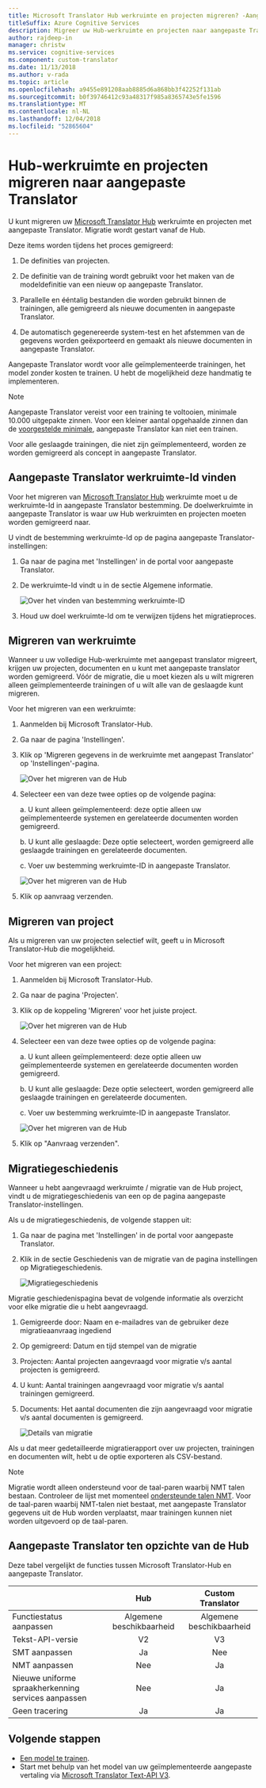 ```yaml
---
title: Microsoft Translator Hub werkruimte en projecten migreren? -Aangepaste Translator
titleSuffix: Azure Cognitive Services
description: Migreer uw Hub-werkruimte en projecten naar aangepaste Translator.
author: rajdeep-in
manager: christw
ms.service: cognitive-services
ms.component: custom-translator
ms.date: 11/13/2018
ms.author: v-rada
ms.topic: article
ms.openlocfilehash: a9455e891208aab8885d6a868bb3f42252f131ab
ms.sourcegitcommit: b0f39746412c93a48317f985a8365743e5fe1596
ms.translationtype: MT
ms.contentlocale: nl-NL
ms.lasthandoff: 12/04/2018
ms.locfileid: "52865604"
---
```

# <a name="migrate-hub-workspace-and-projects-to-custom-translator"></a>Hub-werkruimte en projecten migreren naar aangepaste Translator

U kunt migreren uw [Microsoft Translator Hub](https://hub.microsofttranslator.com/) werkruimte en projecten met aangepaste Translator. Migratie wordt gestart vanaf de Hub.


Deze items worden tijdens het proces gemigreerd:

1.  De definities van projecten.

2.  De definitie van de training wordt gebruikt voor het maken van de modeldefinitie van een nieuw op aangepaste Translator.

3.  Parallelle en ééntalig bestanden die worden gebruikt binnen de trainingen, alle gemigreerd als nieuwe documenten in aangepaste Translator.

4.  De automatisch gegenereerde system-test en het afstemmen van de gegevens worden geëxporteerd en gemaakt als nieuwe documenten in aangepaste Translator.

Aangepaste Translator wordt voor alle geïmplementeerde trainingen, het model zonder kosten te trainen. U hebt de mogelijkheid deze handmatig te implementeren.

>[!Note]
>Aangepaste Translator vereist voor een training te voltooien, minimale 10.000 uitgepakte zinnen. Voor een kleiner aantal opgehaalde zinnen dan de [voorgestelde minimale](sentence-alignment.md#suggested-minimum-number-of-extracted-and-aligned-sentences), aangepaste Translator kan niet een trainen.

Voor alle geslaagde trainingen, die niet zijn geïmplementeerd, worden ze worden gemigreerd als concept in aangepaste Translator.

## <a name="find-custom-translator-workspace-id"></a>Aangepaste Translator werkruimte-Id vinden

Voor het migreren van [Microsoft Translator Hub](https://hub.microsofttranslator.com/) werkruimte moet u de werkruimte-Id in aangepaste Translator bestemming. De doelwerkruimte in aangepaste Translator is waar uw Hub werkruimten en projecten moeten worden gemigreerd naar.

U vindt de bestemming werkruimte-Id op de pagina aangepaste Translator-instellingen: 

1.  Ga naar de pagina met 'Instellingen' in de portal voor aangepaste Translator.

2.  De werkruimte-Id vindt u in de sectie Algemene informatie.

    ![Over het vinden van bestemming werkruimte-ID](media/how-to/how-to-find-destination-ws-id.png)

3. Houd uw doel werkruimte-Id om te verwijzen tijdens het migratieproces.

## <a name="migrate-workspace"></a>Migreren van werkruimte

Wanneer u uw volledige Hub-werkruimte met aangepast translator migreert, krijgen uw projecten, documenten en u kunt met aangepaste translator worden gemigreerd. Vóór de migratie, die u moet kiezen als u wilt migreren alleen geïmplementeerde trainingen of u wilt alle van de geslaagde kunt migreren.

Voor het migreren van een werkruimte:

1.  Aanmelden bij Microsoft Translator-Hub.

2.  Ga naar de pagina 'Instellingen'.

3.  Klik op 'Migreren gegevens in de werkruimte met aangepast Translator' op 'Instellingen'-pagina.

    ![Over het migreren van de Hub](media/how-to/how-to-migrate-workspace-from-hub.png)

4.  Selecteer een van deze twee opties op de volgende pagina:

    a.  U kunt alleen geïmplementeerd: deze optie alleen uw geïmplementeerde systemen en gerelateerde documenten worden gemigreerd.

    b.  U kunt alle geslaagde: Deze optie selecteert, worden gemigreerd alle geslaagde trainingen en gerelateerde documenten.

    c.  Voer uw bestemming werkruimte-ID in aangepaste Translator.

    ![Over het migreren van de Hub](media/how-to/how-to-migrate-from-hub-screen.png)

5.  Klik op aanvraag verzenden.

## <a name="migrate-project"></a>Migreren van project

Als u migreren van uw projecten selectief wilt, geeft u in Microsoft Translator-Hub die mogelijkheid.

Voor het migreren van een project:

1.  Aanmelden bij Microsoft Translator-Hub.

2.  Ga naar de pagina 'Projecten'.

3.  Klik op de koppeling 'Migreren' voor het juiste project.

    ![Over het migreren van de Hub](media/how-to/how-to-migrate-from-hub.png)

4.  Selecteer een van deze twee opties op de volgende pagina:

    a.  U kunt alleen geïmplementeerd: deze optie alleen uw geïmplementeerde systemen en gerelateerde documenten worden gemigreerd. 

    b.  U kunt alle geslaagde: Deze optie selecteert, worden gemigreerd alle geslaagde trainingen en gerelateerde documenten.

    c.  Voer uw bestemming werkruimte-ID in aangepaste Translator.

    ![Over het migreren van de Hub](media/how-to/how-to-migrate-from-hub-screen.png)

5.  Klik op "Aanvraag verzenden".

## <a name="migration-history"></a>Migratiegeschiedenis

Wanneer u hebt aangevraagd werkruimte / migratie van de Hub project, vindt u de migratiegeschiedenis van een op de pagina aangepaste Translator-instellingen. 

Als u de migratiegeschiedenis, de volgende stappen uit:

1.  Ga naar de pagina met 'Instellingen' in de portal voor aangepaste Translator.

2.  Klik in de sectie Geschiedenis van de migratie van de pagina instellingen op Migratiegeschiedenis.

    ![Migratiegeschiedenis](media/how-to/how-to-migration-history.png)

Migratie geschiedenispagina bevat de volgende informatie als overzicht voor elke migratie die u hebt aangevraagd.

1.  Gemigreerde door: Naam en e-mailadres van de gebruiker deze migratieaanvraag ingediend

2.  Op gemigreerd: Datum en tijd stempel van de migratie

3.  Projecten: Aantal projecten aangevraagd voor migratie v/s aantal projecten is gemigreerd.

4.  U kunt: Aantal trainingen aangevraagd voor migratie v/s aantal trainingen gemigreerd.

5.  Documents: Het aantal documenten die zijn aangevraagd voor migratie v/s aantal documenten is gemigreerd.

    ![Details van migratie](media/how-to/how-to-migration-history-details.png)

Als u dat meer gedetailleerde migratierapport over uw projecten, trainingen en documenten wilt, hebt u de optie exporteren als CSV-bestand.

>[!Note]
>Migratie wordt alleen ondersteund voor de taal-paren waarbij NMT talen bestaan. Controleer de lijst met momenteel [ondersteunde talen NMT](https://www.microsoft.com/translator/business/languages/). Voor de taal-paren waarbij NMT-talen niet bestaat, met aangepaste Translator gegevens uit de Hub worden verplaatst, maar trainingen kunnen niet worden uitgevoerd op de taal-paren.

## <a name="custom-translator-versus-hub"></a>Aangepaste Translator ten opzichte van de Hub

Deze tabel vergelijkt de functies tussen Microsoft Translator-Hub en aangepaste Translator.

|   | Hub | Custom Translator |
|:-----|:----:|:----:|
|Functiestatus aanpassen   | Algemene beschikbaarheid  | Algemene beschikbaarheid |
| Tekst-API-versie  | V2    | V3  |
| SMT aanpassen | Ja   | Nee |
| NMT aanpassen | Nee    | Ja |
| Nieuwe uniforme spraakherkenning services aanpassen | Nee    | Ja |
| Geen tracering | Ja | Ja |

## <a name="next-steps"></a>Volgende stappen

- [Een model te trainen](how-to-train-model.md).
- Start met behulp van het model van uw geïmplementeerde aangepaste vertaling via [Microsoft Translator Text-API V3](https://docs.microsoft.com/azure/cognitive-services/translator/reference/v3-0-translate?tabs=curl).
